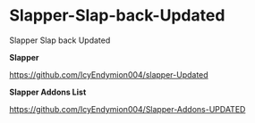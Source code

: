 # Slapper-Slap-back-Updated
Slapper Slap back Updated

**Slapper**


https://github.com/IcyEndymion004/slapper-Updated


**Slapper Addons List**


https://github.com/IcyEndymion004/Slapper-Addons-UPDATED



